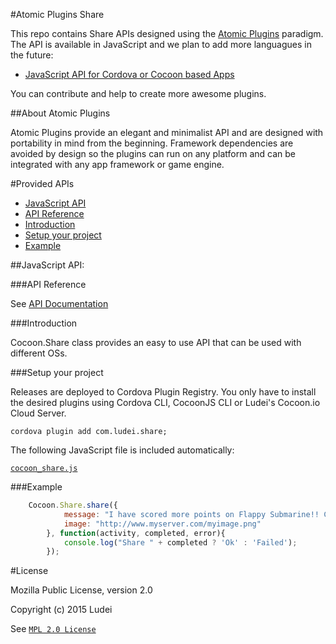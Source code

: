#Atomic Plugins Share

This repo contains Share APIs designed using the [Atomic Plugins](#about-atomic-plugins) paradigm. The API is available in JavaScript and we plan to add more languagues in the future:
 
  * [JavaScript API for Cordova or Cocoon based Apps](#javascript-api)

You can contribute and help to create more awesome plugins.

##About Atomic Plugins

Atomic Plugins provide an elegant and minimalist API and are designed with portability in mind from the beginning. Framework dependencies are avoided by design so the plugins can run on any platform and can be integrated with any app framework or game engine. 

#Provided APIs

  * [JavaScript API](#javascript-api)
  * [API Reference](#api-reference)
  * [Introduction](#introduction)
  * [Setup your project](#setup-your-project)
  * [Example](#example-1)

##JavaScript API:

###API Reference

See [API Documentation](http://ludei.github.io/cocoon-common/dist/doc/js/Cocoon.Share.html)

###Introduction 

Cocoon.Share class provides an easy to use API that can be used with different OSs.

###Setup your project

Releases are deployed to Cordova Plugin Registry. You only have to install the desired plugins using Cordova CLI, CocoonJS CLI or Ludei's Cocoon.io Cloud Server.

    cordova plugin add com.ludei.share;

The following JavaScript file is included automatically:

[`cocoon_share.js`](src/js/cocoon_share.js)

###Example

```javascript
	Cocoon.Share.share({
            message: "I have scored more points on Flappy Submarine!! Chooo choooo",
            image: "http://www.myserver.com/myimage.png"
        }, function(activity, completed, error){
            console.log("Share " + completed ? 'Ok' : 'Failed');
        });
```

#License

Mozilla Public License, version 2.0

Copyright (c) 2015 Ludei 

See [`MPL 2.0 License`](LICENSE)
